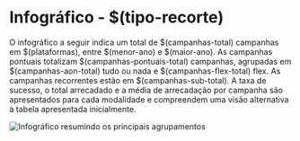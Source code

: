 # Infográfico - $(tipo-recorte)

O infográfico a seguir indica um total de $(campanhas-total) campanhas em $(plataformas),
entre $(menor-ano) e $(maior-ano). As campanhas pontuais totalizam $(campanhas-pontuais-total) campanhas, agrupadas
em $(campanhas-aon-total) tudo ou nada e $(campanhas-flex-total) flex. As campanhas recorrentes estão em $(campanhas-sub-total).
A taxa de sucesso, o total arrecadado e a média de arrecadação por campanha
são apresentados para cada modalidade e compreendem uma visão alternativa
à tabela apresentada inicialmente.

![Infográfico resumindo os principais agrupamentos](./img/infografico-$(tipo-infografico).png)
